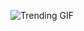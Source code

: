 
<!-- GIF_SECTION -->
![Trending GIF](https://media3.giphy.com/media/v1.Y2lkPThiYjIxNzcyZXMzdnRiNmw4ejlzYmNoaDJrMGZlODdmeGoxaHV1Z3Y0bWpva2ticSZlcD12MV9naWZzX3NlYXJjaCZjdD1n/rplvK3z0IzLqBxVJWk/giphy.gif)
<!-- END_GIF_SECTION -->
